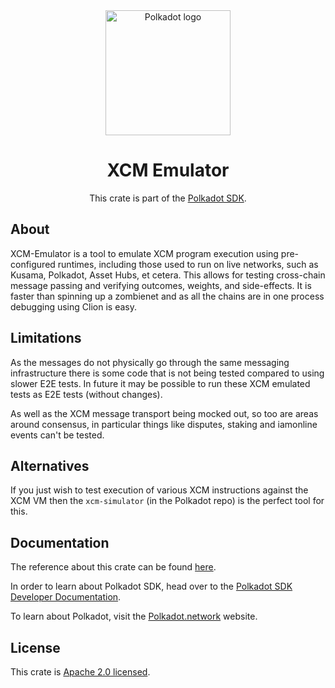 <div align="center">

<img src="https://raw.githubusercontent.com/paritytech/polkadot-sdk/rzadp/readmes/docs/images/Polkadot_Logo_Horizontal_Pink_BlackOnWhite.png" alt="Polkadot logo" width="200">

# XCM Emulator

This crate is part of the [Polkadot SDK](https://github.com/paritytech/polkadot-sdk/).

</div>

## About

XCM-Emulator is a tool to emulate XCM program execution using
pre-configured runtimes, including those used to run on live
networks, such as Kusama, Polkadot, Asset Hubs, et cetera.
This allows for testing cross-chain message passing and verifying
outcomes, weights, and side-effects. It is faster than spinning up
a zombienet and as all the chains are in one process debugging using Clion is easy.

## Limitations

As the messages do not physically go through the same messaging infrastructure
there is some code that is not being tested compared to using slower E2E tests.
In future it may be possible to run these XCM emulated tests as E2E tests (without changes).

As well as the XCM message transport being mocked out, so too are areas around consensus,
in particular things like disputes, staking and iamonline events can't be tested.

## Alternatives

If you just wish to test execution of various XCM instructions
against the XCM VM then the `xcm-simulator` (in the Polkadot
repo) is the perfect tool for this.

## Documentation

The reference about this crate can be found [here](https://paritytech.github.io/polkadot-sdk/master/xcm_emulator).

In order to learn about Polkadot SDK, head over to the [Polkadot SDK Developer Documentation](https://paritytech.github.io/polkadot-sdk/master/polkadot_sdk_docs/index.html).

To learn about Polkadot, visit the [Polkadot.network](https://polkadot.network/) website.

## License

This crate is [Apache 2.0 licensed](https://spdx.org/licenses/Apache-2.0.html).
